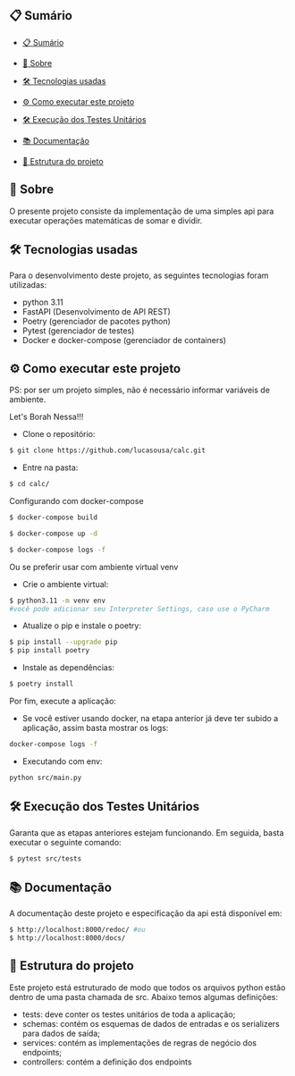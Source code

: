 ## 📋 Sumário

- [📋 Sumário](#-sumário)

- [🔎 Sobre](#-sobre)

- [🛠 Tecnologias usadas](#-tecnologias-usadas)

- [⚙ Como executar este projeto](#-como-executar-este-projeto)

- [🛠 Execução dos Testes Unitários](#-execução-dos-testes-unitários)

- [📚 Documentação](#-documentação)

- [📁 Estrutura do projeto](#-estrutura-do-projeto)



## 🔎 Sobre

O presente projeto consiste da implementação de uma simples api para executar operações matemáticas de somar e dividir.

## 🛠 Tecnologias usadas

Para o desenvolvimento deste projeto, as seguintes tecnologias foram utilizadas:

- python 3.11
- FastAPI (Desenvolvimento de API REST)
- Poetry (gerenciador de pacotes python)
- Pytest (gerenciador de testes)
- Docker e docker-compose (gerenciador de containers)

## ⚙ Como executar este projeto
PS: por ser um projeto simples, não é necessário informar variáveis de ambiente.

Let's Borah Nessa!!!
- Clone o repositório:

```sh
$ git clone https://github.com/lucasousa/calc.git
```

- Entre na pasta:

```sh
$ cd calc/
```

Configurando com docker-compose

``` bash
$ docker-compose build
```

``` bash
$ docker-compose up -d
```

``` bash
$ docker-compose logs -f
```

Ou se preferir usar com ambiente virtual venv
- Crie o ambiente virtual:

``` sh
$ python3.11 -m venv env
#você pode adicionar seu Interpreter Settings, caso use o PyCharm
```

- Atualize o pip e instale o poetry:

``` sh
$ pip install --upgrade pip
$ pip install poetry
```

- Instale as dependências:

```sh
$ poetry install
```


Por fim, execute a aplicação:
- Se você estiver usando docker, na etapa anterior já deve ter subido a aplicação, assim basta mostrar os logs:
```sh
docker-compose logs -f
```

- Executando com env:

```sh
python src/main.py
```

## 🛠 Execução dos Testes Unitários
Garanta que as etapas anteriores estejam funcionando. Em seguida, basta executar o seguinte comando:

```sh
$ pytest src/tests
```

## 📚 Documentação
A documentação deste projeto e especificação da api está disponível em:

```sh
$ http://localhost:8000/redoc/ #ou
$ http://localhost:8000/docs/
```

## 📁 Estrutura do projeto

Este projeto está estruturado de modo que todos os arquivos python estão dentro de uma pasta chamada de src. Abaixo temos algumas definições:

- tests: deve conter os testes unitários de toda a aplicação;
- schemas: contém os esquemas de dados de entradas e os serializers para dados de saída;
- services: contém as implementações de regras de negócio dos endpoints;
- controllers: contém a definição dos endpoints